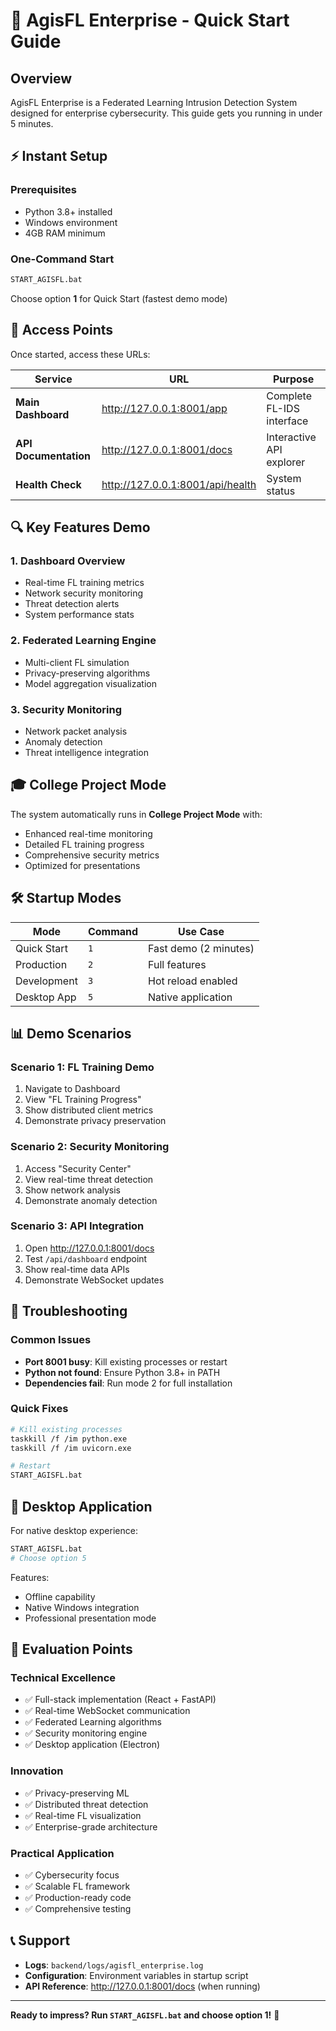 # 🚀 AgisFL Enterprise - Quick Start Guide

## Overview
AgisFL Enterprise is a Federated Learning Intrusion Detection System designed for enterprise cybersecurity. This guide gets you running in under 5 minutes.

## ⚡ Instant Setup

### Prerequisites
- Python 3.8+ installed
- Windows environment
- 4GB RAM minimum

### One-Command Start
```bash
START_AGISFL.bat
```

Choose option **1** for Quick Start (fastest demo mode)

## 🎯 Access Points

Once started, access these URLs:

| Service | URL | Purpose |
|---------|-----|---------|
| **Main Dashboard** | http://127.0.0.1:8001/app | Complete FL-IDS interface |
| **API Documentation** | http://127.0.0.1:8001/docs | Interactive API explorer |
| **Health Check** | http://127.0.0.1:8001/api/health | System status |

## 🔍 Key Features Demo

### 1. Dashboard Overview
- Real-time FL training metrics
- Network security monitoring  
- Threat detection alerts
- System performance stats

### 2. Federated Learning Engine
- Multi-client FL simulation
- Privacy-preserving algorithms
- Model aggregation visualization

### 3. Security Monitoring
- Network packet analysis
- Anomaly detection
- Threat intelligence integration

## 🎓 College Project Mode

The system automatically runs in **College Project Mode** with:
- Enhanced real-time monitoring
- Detailed FL training progress
- Comprehensive security metrics
- Optimized for presentations

## 🛠️ Startup Modes

| Mode | Command | Use Case |
|------|---------|----------|
| Quick Start | `1` | Fast demo (2 minutes) |
| Production | `2` | Full features |
| Development | `3` | Hot reload enabled |
| Desktop App | `5` | Native application |

## 📊 Demo Scenarios

### Scenario 1: FL Training Demo
1. Navigate to Dashboard
2. View "FL Training Progress" 
3. Show distributed client metrics
4. Demonstrate privacy preservation

### Scenario 2: Security Monitoring
1. Access "Security Center"
2. View real-time threat detection
3. Show network analysis
4. Demonstrate anomaly detection

### Scenario 3: API Integration
1. Open http://127.0.0.1:8001/docs
2. Test `/api/dashboard` endpoint
3. Show real-time data APIs
4. Demonstrate WebSocket updates

## 🔧 Troubleshooting

### Common Issues
- **Port 8001 busy**: Kill existing processes or restart
- **Python not found**: Ensure Python 3.8+ in PATH
- **Dependencies fail**: Run mode 2 for full installation

### Quick Fixes
```bash
# Kill existing processes
taskkill /f /im python.exe
taskkill /f /im uvicorn.exe

# Restart
START_AGISFL.bat
```

## 📱 Desktop Application

For native desktop experience:
```bash
START_AGISFL.bat
# Choose option 5
```

Features:
- Offline capability
- Native Windows integration
- Professional presentation mode

## 🎯 Evaluation Points

### Technical Excellence
- ✅ Full-stack implementation (React + FastAPI)
- ✅ Real-time WebSocket communication
- ✅ Federated Learning algorithms
- ✅ Security monitoring engine
- ✅ Desktop application (Electron)

### Innovation
- ✅ Privacy-preserving ML
- ✅ Distributed threat detection
- ✅ Real-time FL visualization
- ✅ Enterprise-grade architecture

### Practical Application
- ✅ Cybersecurity focus
- ✅ Scalable FL framework
- ✅ Production-ready code
- ✅ Comprehensive testing

## 📞 Support

- **Logs**: `backend/logs/agisfl_enterprise.log`
- **Configuration**: Environment variables in startup script
- **API Reference**: http://127.0.0.1:8001/docs (when running)

---

**Ready to impress? Run `START_AGISFL.bat` and choose option 1!** 🚀